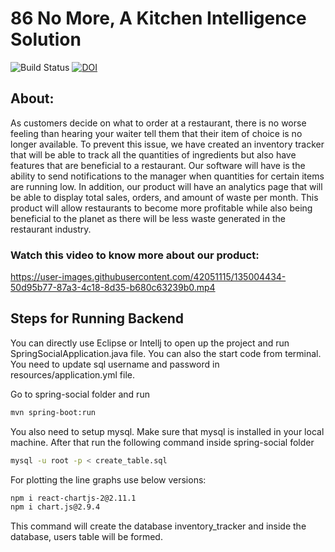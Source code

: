 # 86 No More, A Kitchen Intelligence Solution

![Build Status](https://github.com/snapcat/CSC510_HW2b_Group25/workflows/build/badge.svg)
[![DOI](https://zenodo.org/badge/402155508.svg)](https://zenodo.org/badge/latestdoi/402155508)

## About:
As customers decide on what to order at a restaurant, there is no worse feeling than hearing your 
waiter tell them that their item of choice is no longer available. To prevent this issue,
we have created an inventory tracker that will be able to track all the quantities of ingredients but 
also have features that are beneficial to a restaurant. Our software will have is 
the ability to send notifications to the manager when quantities for certain items are running low.
In addition, our product will have an analytics page that will be able to display total sales, orders,
and amount of waste per month. This product will allow restaurants to become more profitable while also
being beneficial to the planet as there will be less waste generated in the restaurant industry.

### Watch this video to know more about our product:
https://user-images.githubusercontent.com/42051115/135004434-50d95b77-87a3-4c18-8d35-b680c63239b0.mp4

## Steps for Running Backend
You can directly use Eclipse or Intellj to open up the project and run SpringSocialApplication.java file. You can also the start code from terminal. You need to update sql username and password in resources/application.yml file.

Go to spring-social folder and run 
```bash
mvn spring-boot:run
```
You also need to setup mysql. Make sure that mysql is installed in your local machine. After that run the following command inside spring-social folder

```bash
mysql -u root -p < create_table.sql
```

For plotting the line graphs use below versions:
```bash
npm i react-chartjs-2@2.11.1
npm i chart.js@2.9.4

```

This command will create the database inventory_tracker and inside the database, users table will be formed. 

